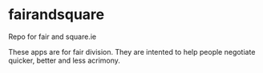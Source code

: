 fairandsquare
=============

Repo for fair and square.ie

These apps are for fair division. They are intented to help people negotiate quicker, better and less acrimony.
